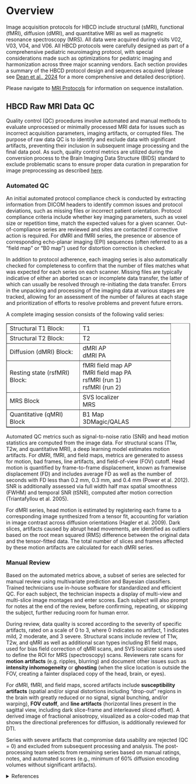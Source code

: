 # Overview

Image acquisition protocols for HBCD include structural (sMRI), functional (fMRI), diffusion (dMRI), and quantitative MRI as well as magnetic resonance spectroscopy (MRS). All data were acquired during visits V02, V03, V04, and V06. All HBCD protocols were carefully designed as part of a comprehensive pediatric neuroimaging protocol, with special considerations made such as optimizations for pediatric imaging and harmonization across three major scanning vendors. Each section provides a summary of the HBCD protocol design and sequences acquired (please see [Dean et al., 2024](https://doi.org/10.1016/j.dcn.2024.101452) for a more comprehensive and detailed description).

Please navigate to [MRI Protocols](../../mriprotocols/overview.md) for information on sequence installation. 

## HBCD Raw MRI Data QC
Quality control (QC) procedures involve automated and manual methods to evaluate unprocessed or minimally processed MRI data for issues such as incorrect acquisition parameters, imaging artifacts, or corrupted files. The purpose of raw data QC is to identify and exclude data with significant artifacts, preventing their inclusion in subsequent image processing and the final data pool. As such, quality control metrics are utilized during the conversion process to the Brain Imaging Data Structure (BIDS) standard to exclude problematic scans to ensure proper data curation in preparation for image preprocessing as described [here](../../datacuration/bids.md#data-curation-exclusion-criteria).

### Automated QC
An initial automated protocol compliance check is conducted by extracting information from DICOM headers to identify common issues and protocol deviations, such as missing files or incorrect patient orientation. Protocol compliance criteria include whether key imaging parameters, such as voxel size or repetition time, match the expected values for a given scanner. Out-of-compliance series are reviewed and sites are contacted if corrective action is required. For dMRI and fMRI series, the presence or absence of corresponding echo-planar imaging (EPI) sequences (often referred to as a “field map” or “B0 map”) used for distortion correction is checked. 

In addition to protocol adherence, each imaging series is also automatically checked for completeness to confirm that the number of files matches what was expected for each series on each scanner. Missing files are typically indicative of either an aborted scan or incomplete data transfer, the latter of which can usually be resolved through re-initiating the data transfer. Errors in the unpacking and processing of the imaging data at various stages are tracked, allowing for an assessment of the number of failures at each stage and prioritization of efforts to resolve problems and prevent future errors.

A complete imaging session consists of the following valid series:
<table dir="ltr" border="1" cellspacing="0" cellpadding="0" data-sheets-root="1" data-sheets-baot="1"><colgroup><col width="200" /><col width="250" /></colgroup>
<tbody>
	<tr>
		<td>Structural T1 Block:</td>
		<td>T1</td>
	</tr>
	<tr>
		<td>Structural T2 Block:</td>
		<td>T2</td>
	</tr>
	<tr>
		<td>Diffusion (dMRI) Block:</td>
		<td>dMRI AP <br /> dMRI PA</td>
	</tr>
	<tr>
		<td>Resting state (rsfMRI) Block:</td>
		<td>fMRI field map AP<br /> fMRI field map PA<br /> rsfMRI (run 1)<br /> rsfMRI (run 2)</td>
	</tr>
	<tr>
		<td>MRS Block</td>
		<td>SVS localizer<br /> MRS</td>
	</tr>
	<tr>
		<td>Quantitative (qMRI) Block</td>
		<td>B1 Map<br /> 3DMagic/QALAS</td>
	</tr>
</tbody>
</table>

Automated QC metrics such as signal-to-noise ratio (SNR) and head motion statistics are computed from the image data. For structural scans (T1w, T2w, and quantitative MRI), a deep learning model estimates motion artifacts. For dMRI, fMRI, and field maps, metrics are generated to assess for motion, bad frames, line artifacts, and field-of-view (FOV) cutoff. Head motion is quantified by frame-to-frame displacement, known as framewise displacement (FD) and includes average FD as well as the number of seconds with FD less than 0.2 mm, 0.3 mm, and 0.4 mm (Power et al. 2012). SNR is additionally assessed via full width half max spatial smoothness (FWHM) and temporal SNR (tSNR), computed after motion correction (Triantafyllou et al. 2005).

For dMRI series, head motion is estimated by registering each frame to a corresponding image synthesized from a tensor fit, accounting for variation in image contrast across diffusion orientations (Hagler et al. 2009). Dark slices, artifacts caused by abrupt head movements, are identified as outliers based on the root mean squared (RMS) difference between the original data and the tensor-fitted data. The total number of slices and frames affected by these motion artifacts are calculated for each dMRI series.

### Manual Review
Based on the automated metrics above, a subset of series are selected for manual review using multivariate prediction and Bayesian classifiers. Trained technicians use in-house software for standardized and efficient QC. For each subject, the technician inspects a display of multi-view and multi-slice image montages and enter scores. Each subject will also prompt for notes at the end of the review, before confirming, repeating, or skipping the subject, further reducing room for human error. 

During review, data quality is scored according to the severity of specific artifacts, rated on a scale of 0 to 3, where 0 indicates no artifact, 1 indicates mild, 2 moderate, and 3 severe. Structural scans include review of T1w, T2w, and qMRI as well as additional scan types including B1 field maps, used for bias field correction of qMRI scans, and SVS localizer scans used to define the ROI for MRS (spectroscopy) scans. Reviewers rate scans for **motion artifacts** (e.g. ripples, blurring) and document other issues such as **intensity inhomogeneity** or **ghosting** (when the slice location is outside the FOV, creating a fainter displaced copy of the head, brain, or eyes).

For dMRI, fMRI, and field maps, scored artifacts include **susceptibility artifacts** (spatial and/or signal distortions including “drop-out” regions in the brain with greatly reduced or no signal, signal bunching, and/or warping), **FOV cutoff**, and **line artifacts** (horizontal lines present in the sagittal view, including dark slice-frame and interleaved sliced offset). A derived image of fractional anisotropy, visualized as a color-coded map that shows the directional preferences for diffusion, is additionally reviewed for DTI.

Series with severe artifacts that compromise data usability are rejected (QC = 0) and excluded from subsequent processing and analysis. The post-processing team selects from remaining series based on manual ratings, notes, and automated scores (e.g., minimum of 60% diffusion encoding volumes without significant artifacts).

<details class="collapsible references">
<summary class="references">References</summary>
<p>Dean III, D. C., Tisdall, M. D., Wisnowski, J. L., Feczko, E., Gagoski, B., Alexander, A. L., ... &amp; HBCD MRI Working Group. (2024). Quantifying brain development in the HEALthy Brain and Child Development (HBCD) Study: The magnetic resonance imaging and spectroscopy protocol. <em>Developmental Cognitive Neuroscience</em>, 70, 101452. <a href="https://doi.org/10.1016/j.dcn.2024.101452">https://doi.org/10.1016/j.dcn.2024.101452</a></p>

<p>Hagler, D. J., Jr, Ahmadi, M. E., Kuperman, J., Holland, D., McDonald, C. R., Halgren, E., &amp; Dale, A. M. (2009). Automated white-matter tractography using a probabilistic diffusion tensor atlas: Application to temporal lobe epilepsy. Human Brain Mapping, 30(5), 1535–1547. <a href="https://doi.org/10.1002/hbm.20619">https://doi.org/10.1002/hbm.20619</a></p>

<p>Power, J. D., Barnes, K. A., Snyder, A. Z., Schlaggar, B. L., &amp; Petersen, S. E. (2012). Spurious but systematic correlations in functional connectivity MRI networks arise from subject motion. NeuroImage, 59(3), 2142–2154. <a href="https://doi.org/10.1016/j.neuroimage.2011.10.018">https://doi.org/10.1016/j.neuroimage.2011.10.018</a></p>

<p>Triantafyllou, C., Hoge, R. D., Krueger, G., Wiggins, C. J., Potthast, A., Wiggins, G. C., &amp; Wald, L. L. (2005). Comparison of physiological noise at 1.5 T, 3 T and 7 T and optimization of fMRI acquisition parameters. NeuroImage, 26(1), 243–250. <a href="https://doi.org/10.1016/j.neuroimage.2005.01.007">https://doi.org/10.1016/j.neuroimage.2005.01.007</a></p>

</details>